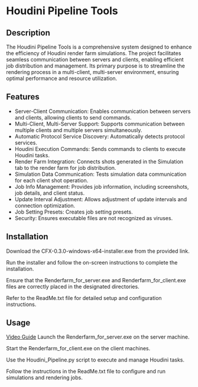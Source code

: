 # Houdini Pipeline Tools
## Description
The Houdini Pipeline Tools is a comprehensive system designed to enhance the efficiency of Houdini render farm simulations. The project facilitates seamless communication between servers and clients, enabling efficient job distribution and management. Its primary purpose is to streamline the rendering process in a multi-client, multi-server environment, ensuring optimal performance and resource utilization.

## Features
- Server-Client Communication: Enables communication between servers and clients, allowing clients to send commands.
- Multi-Client, Multi-Server Support: Supports communication between multiple clients and multiple servers simultaneously.
- Automatic Protocol Service Discovery: Automatically detects protocol services.
- Houdini Execution Commands: Sends commands to clients to execute Houdini tasks.
- Render Farm Integration: Connects shots generated in the Simulation tab to the render farm for job distribution.
- Simulation Data Communication: Tests simulation data communication for each client shot operation.
- Job Info Management: Provides job information, including screenshots, job details, and client status.
- Update Interval Adjustment: Allows adjustment of update intervals and connection optimization.
- Job Setting Presets: Creates job setting presets.
- Security: Ensures executable files are not recognized as viruses.
## Installation
Download the CFX-0.3.0-windows-x64-installer.exe from the provided link.

Run the installer and follow the on-screen instructions to complete the installation.

Ensure that the Renderfarm_for_server.exe and Renderfarm_for_client.exe files are correctly placed in the designated directories.

Refer to the ReadMe.txt file for detailed setup and configuration instructions.

## Usage
[Video Guide](https://youtu.be/wmjQcO7WsDw)
Launch the Renderfarm_for_server.exe on the server machine.

Start the Renderfarm_for_client.exe on the client machines.

Use the Houdini_Pipeline.py script to execute and manage Houdini tasks.

Follow the instructions in the ReadMe.txt file to configure and run simulations and rendering jobs.
